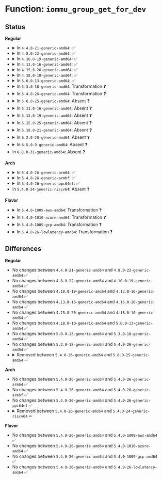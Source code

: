 # Function: <code>iommu_group_get_for_dev</code>

## Status
<b>Regular</b>
<ul>
<li>
<details>
<summary>In <code>4.4.0-21-generic-amd64</code>: ✅</summary>

```c
struct iommu_group * iommu_group_get_for_dev(struct device * dev)
```

```json
{
  "name": "iommu_group_get_for_dev",
  "collision_type": "Unique Global",
  "inline_type": "No",
  "funcs": [
    {
      "addr": 18446744071584266496,
      "name": "iommu_group_get_for_dev",
      "external": true,
      "loc": "drivers/iommu/iommu.c:826",
      "file": "drivers/iommu/iommu.c",
      "inline": "seen, unknown",
      "caller_inline": [],
      "caller_func": [
        "drivers/iommu/iommu.c:iommu_request_dm_for_dev",
        "drivers/iommu/intel-iommu.c:intel_iommu_add_device"
      ]
    }
  ],
  "symbols": [
    {
      "addr": 18446744071584266496,
      "name": "iommu_group_get_for_dev",
      "section": ".text",
      "bind": "STB_GLOBAL",
      "size": 252
    }
  ]
}
```
</details>
</li>
<li>
<details>
<summary>In <code>4.8.0-22-generic-amd64</code>: ✅</summary>

```c
struct iommu_group * iommu_group_get_for_dev(struct device * dev)
```

```json
{
  "name": "iommu_group_get_for_dev",
  "collision_type": "Unique Global",
  "inline_type": "No",
  "funcs": [
    {
      "addr": 18446744071584607536,
      "name": "iommu_group_get_for_dev",
      "external": true,
      "loc": "drivers/iommu/iommu.c:813",
      "file": "drivers/iommu/iommu.c",
      "inline": "seen, unknown",
      "caller_inline": [],
      "caller_func": [
        "drivers/iommu/iommu.c:iommu_request_dm_for_dev",
        "drivers/iommu/intel-iommu.c:intel_iommu_add_device"
      ]
    }
  ],
  "symbols": [
    {
      "addr": 18446744071584607536,
      "name": "iommu_group_get_for_dev",
      "section": ".text",
      "bind": "STB_GLOBAL",
      "size": 274
    }
  ]
}
```
</details>
</li>
<li>
<details>
<summary>In <code>4.10.0-19-generic-amd64</code>: ✅</summary>

```c
struct iommu_group * iommu_group_get_for_dev(struct device * dev)
```

```json
{
  "name": "iommu_group_get_for_dev",
  "collision_type": "Unique Global",
  "inline_type": "No",
  "funcs": [
    {
      "addr": 18446744071584790368,
      "name": "iommu_group_get_for_dev",
      "external": true,
      "loc": "drivers/iommu/iommu.c:964",
      "file": "drivers/iommu/iommu.c",
      "inline": "seen, unknown",
      "caller_inline": [],
      "caller_func": [
        "drivers/iommu/iommu.c:iommu_request_dm_for_dev",
        "drivers/iommu/intel-iommu.c:intel_iommu_add_device"
      ]
    }
  ],
  "symbols": [
    {
      "addr": 18446744071584790368,
      "name": "iommu_group_get_for_dev",
      "section": ".text",
      "bind": "STB_GLOBAL",
      "size": 274
    }
  ]
}
```
</details>
</li>
<li>
<details>
<summary>In <code>4.13.0-16-generic-amd64</code>: ✅</summary>

```c
struct iommu_group * iommu_group_get_for_dev(struct device * dev)
```

```json
{
  "name": "iommu_group_get_for_dev",
  "collision_type": "Unique Global",
  "inline_type": "No",
  "funcs": [
    {
      "addr": 18446744071584879536,
      "name": "iommu_group_get_for_dev",
      "external": true,
      "loc": "drivers/iommu/iommu.c:998",
      "file": "drivers/iommu/iommu.c",
      "inline": "seen, unknown",
      "caller_inline": [],
      "caller_func": [
        "drivers/iommu/iommu.c:iommu_request_dm_for_dev",
        "drivers/iommu/intel-iommu.c:intel_iommu_add_device"
      ]
    }
  ],
  "symbols": [
    {
      "addr": 18446744071584879536,
      "name": "iommu_group_get_for_dev",
      "section": ".text",
      "bind": "STB_GLOBAL",
      "size": 409
    }
  ]
}
```
</details>
</li>
<li>
<details>
<summary>In <code>4.15.0-20-generic-amd64</code>: ✅</summary>

```c
struct iommu_group * iommu_group_get_for_dev(struct device * dev)
```

```json
{
  "name": "iommu_group_get_for_dev",
  "collision_type": "Unique Global",
  "inline_type": "No",
  "funcs": [
    {
      "addr": 18446744071585299280,
      "name": "iommu_group_get_for_dev",
      "external": true,
      "loc": "drivers/iommu/iommu.c:1000",
      "file": "drivers/iommu/iommu.c",
      "inline": "seen, unknown",
      "caller_inline": [],
      "caller_func": [
        "drivers/iommu/iommu.c:iommu_request_dm_for_dev",
        "drivers/iommu/intel-iommu.c:intel_iommu_add_device"
      ]
    }
  ],
  "symbols": [
    {
      "addr": 18446744071585299280,
      "name": "iommu_group_get_for_dev",
      "section": ".text",
      "bind": "STB_GLOBAL",
      "size": 412
    }
  ]
}
```
</details>
</li>
<li>
<details>
<summary>In <code>4.18.0-10-generic-amd64</code>: ✅</summary>

```c
struct iommu_group * iommu_group_get_for_dev(struct device * dev)
```

```json
{
  "name": "iommu_group_get_for_dev",
  "collision_type": "Unique Global",
  "inline_type": "No",
  "funcs": [
    {
      "addr": 18446744071585539888,
      "name": "iommu_group_get_for_dev",
      "external": true,
      "loc": "drivers/iommu/iommu.c:1001",
      "file": "drivers/iommu/iommu.c",
      "inline": "seen, unknown",
      "caller_inline": [],
      "caller_func": [
        "drivers/iommu/iommu.c:iommu_request_dm_for_dev",
        "drivers/iommu/intel-iommu.c:intel_iommu_add_device"
      ]
    }
  ],
  "symbols": [
    {
      "addr": 18446744071585539888,
      "name": "iommu_group_get_for_dev",
      "section": ".text",
      "bind": "STB_GLOBAL",
      "size": 402
    }
  ]
}
```
</details>
</li>
<li>
<details>
<summary>In <code>5.0.0-13-generic-amd64</code>: ✅</summary>

```c
struct iommu_group * iommu_group_get_for_dev(struct device * dev)
```

```json
{
  "name": "iommu_group_get_for_dev",
  "collision_type": "Unique Global",
  "inline_type": "No",
  "funcs": [
    {
      "addr": 18446744071585663232,
      "name": "iommu_group_get_for_dev",
      "external": true,
      "loc": "drivers/iommu/iommu.c:1079",
      "file": "drivers/iommu/iommu.c",
      "inline": "seen, unknown",
      "caller_inline": [],
      "caller_func": [
        "drivers/iommu/iommu.c:iommu_request_dm_for_dev",
        "drivers/iommu/intel-iommu.c:intel_iommu_add_device"
      ]
    }
  ],
  "symbols": [
    {
      "addr": 18446744071585663232,
      "name": "iommu_group_get_for_dev",
      "section": ".text",
      "bind": "STB_GLOBAL",
      "size": 528
    }
  ]
}
```
</details>
</li>
<li>
<details>
<summary>In <code>5.3.0-18-generic-amd64</code>: Transformation ❓</summary>

```c
struct iommu_group * iommu_group_get_for_dev(struct device * dev)
```

```json
{
  "name": "iommu_group_get_for_dev",
  "collision_type": "Unique Global",
  "inline_type": "No",
  "funcs": [
    {
      "addr": 0,
      "name": "iommu_group_get_for_dev",
      "external": true,
      "loc": "drivers/iommu/iommu.c:1297",
      "file": "drivers/iommu/iommu.c",
      "inline": "seen, unknown",
      "caller_inline": [],
      "caller_func": [
        "drivers/iommu/intel-iommu.c:intel_iommu_add_device"
      ]
    }
  ],
  "symbols": [
    {
      "addr": 18446744071585892934,
      "name": "iommu_group_get_for_dev.cold",
      "section": ".text",
      "bind": "STB_LOCAL",
      "size": 62
    },
    {
      "addr": 18446744071585890672,
      "name": "iommu_group_get_for_dev",
      "section": ".text",
      "bind": "STB_GLOBAL",
      "size": 490
    }
  ]
}
```
</details>
</li>
<li>
<details>
<summary>In <code>5.4.0-26-generic-amd64</code>: Transformation ❓</summary>

```c
struct iommu_group * iommu_group_get_for_dev(struct device * dev)
```

```json
{
  "name": "iommu_group_get_for_dev",
  "collision_type": "Unique Global",
  "inline_type": "No",
  "funcs": [
    {
      "addr": 0,
      "name": "iommu_group_get_for_dev",
      "external": true,
      "loc": "drivers/iommu/iommu.c:1353",
      "file": "drivers/iommu/iommu.c",
      "inline": "seen, unknown",
      "caller_inline": [],
      "caller_func": [
        "drivers/iommu/intel-iommu.c:intel_iommu_add_device"
      ]
    }
  ],
  "symbols": [
    {
      "addr": 18446744071586035777,
      "name": "iommu_group_get_for_dev.cold",
      "section": ".text",
      "bind": "STB_LOCAL",
      "size": 62
    },
    {
      "addr": 18446744071586033360,
      "name": "iommu_group_get_for_dev",
      "section": ".text",
      "bind": "STB_GLOBAL",
      "size": 487
    }
  ]
}
```
</details>
</li>
<li>
<details>
<summary>In <code>5.8.0-25-generic-amd64</code>: Absent ❓</summary>

```json
{
  "name": "iommu_group_get_for_dev",
  "collision_type": "Unique Static",
  "inline_type": "Full",
  "funcs": [
    {
      "addr": 18446744071586771269,
      "name": "iommu_group_get_for_dev",
      "external": false,
      "loc": "drivers/iommu/iommu.c:1514",
      "file": "drivers/iommu/iommu.c",
      "inline": "not declared, inlined",
      "caller_inline": [
        "drivers/iommu/iommu.c:__iommu_probe_device"
      ],
      "caller_func": []
    }
  ],
  "symbols": []
}
```
</details>
</li>
<li>
<details>
<summary>In <code>5.11.0-16-generic-amd64</code>: Absent ❓</summary>

```json
{
  "name": "iommu_group_get_for_dev",
  "collision_type": "Unique Static",
  "inline_type": "Full",
  "funcs": [
    {
      "addr": 18446744071586952005,
      "name": "iommu_group_get_for_dev",
      "external": false,
      "loc": "drivers/iommu/iommu.c:1548",
      "file": "drivers/iommu/iommu.c",
      "inline": "not declared, inlined",
      "caller_inline": [
        "drivers/iommu/iommu.c:__iommu_probe_device"
      ],
      "caller_func": []
    }
  ],
  "symbols": []
}
```
</details>
</li>
<li>
<details>
<summary>In <code>5.13.0-19-generic-amd64</code>: Absent ❓</summary>

```json
{
  "name": "iommu_group_get_for_dev",
  "collision_type": "Unique Static",
  "inline_type": "Full",
  "funcs": [
    {
      "addr": 18446744071586834293,
      "name": "iommu_group_get_for_dev",
      "external": false,
      "loc": "drivers/iommu/iommu.c:1569",
      "file": "drivers/iommu/iommu.c",
      "inline": "not declared, inlined",
      "caller_inline": [
        "drivers/iommu/iommu.c:__iommu_probe_device"
      ],
      "caller_func": []
    }
  ],
  "symbols": []
}
```
</details>
</li>
<li>
<details>
<summary>In <code>5.15.0-25-generic-amd64</code>: Absent ❓</summary>

```json
{
  "name": "iommu_group_get_for_dev",
  "collision_type": "Unique Static",
  "inline_type": "Full",
  "funcs": [
    {
      "addr": 18446744071587390997,
      "name": "iommu_group_get_for_dev",
      "external": false,
      "loc": "drivers/iommu/iommu.c:1584",
      "file": "drivers/iommu/iommu.c",
      "inline": "not declared, inlined",
      "caller_inline": [
        "drivers/iommu/iommu.c:__iommu_probe_device"
      ],
      "caller_func": []
    }
  ],
  "symbols": []
}
```
</details>
</li>
<li>
<details>
<summary>In <code>5.19.0-21-generic-amd64</code>: Absent ❓</summary>

```json
{
  "name": "iommu_group_get_for_dev",
  "collision_type": "Unique Static",
  "inline_type": "Full",
  "funcs": [
    {
      "addr": 18446744071588703912,
      "name": "iommu_group_get_for_dev",
      "external": false,
      "loc": "drivers/iommu/iommu.c:1558",
      "file": "drivers/iommu/iommu.c",
      "inline": "not declared, inlined",
      "caller_inline": [
        "drivers/iommu/iommu.c:__iommu_probe_device"
      ],
      "caller_func": []
    }
  ],
  "symbols": []
}
```
</details>
</li>
<li>
<details>
<summary>In <code>6.2.0-20-generic-amd64</code>: Absent ❓</summary>

```json
{
  "name": "iommu_group_get_for_dev",
  "collision_type": "Unique Static",
  "inline_type": "Full",
  "funcs": [
    {
      "addr": 18446744071590189815,
      "name": "iommu_group_get_for_dev",
      "external": false,
      "loc": "drivers/iommu/iommu.c:1679",
      "file": "drivers/iommu/iommu.c",
      "inline": "not declared, inlined",
      "caller_inline": [
        "drivers/iommu/iommu.c:__iommu_probe_device"
      ],
      "caller_func": []
    }
  ],
  "symbols": []
}
```
</details>
</li>
<li>
<details>
<summary>In <code>6.5.0-9-generic-amd64</code>: Absent ❓</summary>

```json
{
  "name": "iommu_group_get_for_dev",
  "collision_type": "Unique Static",
  "inline_type": "Full",
  "funcs": [
    {
      "addr": 18446744071590508020,
      "name": "iommu_group_get_for_dev",
      "external": false,
      "loc": "drivers/iommu/iommu.c:1677",
      "file": "drivers/iommu/iommu.c",
      "inline": "not declared, inlined",
      "caller_inline": [
        "drivers/iommu/iommu.c:__iommu_probe_device"
      ],
      "caller_func": []
    }
  ],
  "symbols": []
}
```
</details>
</li>
<li>
In <code>6.8.0-31-generic-amd64</code>: Absent ❓
</li>
</ul>
<b>Arch</b>
<ul>
<li>
<details>
<summary>In <code>5.4.0-26-generic-arm64</code>: ✅</summary>

```c
struct iommu_group * iommu_group_get_for_dev(struct device * dev)
```

```json
{
  "name": "iommu_group_get_for_dev",
  "collision_type": "Unique Global",
  "inline_type": "No",
  "funcs": [
    {
      "addr": 18446603336498834968,
      "name": "iommu_group_get_for_dev",
      "external": true,
      "loc": "drivers/iommu/iommu.c:1353",
      "file": "drivers/iommu/iommu.c",
      "inline": "seen, unknown",
      "caller_inline": [],
      "caller_func": [
        "drivers/iommu/arm-smmu.c:arm_smmu_add_device",
        "drivers/iommu/arm-smmu-v3.c:arm_smmu_add_device",
        "drivers/iommu/rockchip-iommu.c:rk_iommu_add_device",
        "drivers/iommu/qcom_iommu.c:qcom_iommu_add_device",
        "drivers/iommu/virtio-iommu.c:viommu_add_device"
      ]
    }
  ],
  "symbols": [
    {
      "addr": 18446603336498834968,
      "name": "iommu_group_get_for_dev",
      "section": ".text",
      "bind": "STB_GLOBAL",
      "size": 496
    }
  ]
}
```
</details>
</li>
<li>
<details>
<summary>In <code>5.4.0-26-generic-armhf</code>: ✅</summary>

```c
struct iommu_group * iommu_group_get_for_dev(struct device * dev)
```

```json
{
  "name": "iommu_group_get_for_dev",
  "collision_type": "Unique Global",
  "inline_type": "No",
  "funcs": [
    {
      "addr": 3231440368,
      "name": "iommu_group_get_for_dev",
      "external": true,
      "loc": "drivers/iommu/iommu.c:1353",
      "file": "drivers/iommu/iommu.c",
      "inline": "seen, unknown",
      "caller_inline": [],
      "caller_func": [
        "drivers/iommu/omap-iommu.c:_omap_iommu_add_device",
        "drivers/iommu/rockchip-iommu.c:rk_iommu_add_device",
        "drivers/iommu/tegra-gart.c:gart_iommu_add_device",
        "drivers/iommu/tegra-smmu.c:tegra_smmu_add_device",
        "drivers/iommu/exynos-iommu.c:exynos_iommu_add_device",
        "drivers/iommu/qcom_iommu.c:qcom_iommu_add_device"
      ]
    }
  ],
  "symbols": [
    {
      "addr": 3231440368,
      "name": "iommu_group_get_for_dev",
      "section": ".text",
      "bind": "STB_GLOBAL",
      "size": 544
    }
  ]
}
```
</details>
</li>
<li>
<details>
<summary>In <code>5.4.0-26-generic-ppc64el</code>: ✅</summary>

```c
struct iommu_group * iommu_group_get_for_dev(struct device * dev)
```

```json
{
  "name": "iommu_group_get_for_dev",
  "collision_type": "Unique Global",
  "inline_type": "No",
  "funcs": [
    {
      "addr": 13835058055292051648,
      "name": "iommu_group_get_for_dev",
      "external": true,
      "loc": "drivers/iommu/iommu.c:1353",
      "file": "drivers/iommu/iommu.c",
      "inline": "seen, unknown",
      "caller_inline": [],
      "caller_func": []
    }
  ],
  "symbols": [
    {
      "addr": 13835058055292051648,
      "name": "iommu_group_get_for_dev",
      "section": ".text",
      "bind": "STB_GLOBAL",
      "size": 776
    }
  ]
}
```
</details>
</li>
<li>
In <code>5.4.0-24-generic-riscv64</code>: Absent ❓
</li>
</ul>
<b>Flavor</b>
<ul>
<li>
<details>
<summary>In <code>5.4.0-1009-aws-amd64</code>: Transformation ❓</summary>

```c
struct iommu_group * iommu_group_get_for_dev(struct device * dev)
```

```json
{
  "name": "iommu_group_get_for_dev",
  "collision_type": "Unique Global",
  "inline_type": "No",
  "funcs": [
    {
      "addr": 0,
      "name": "iommu_group_get_for_dev",
      "external": true,
      "loc": "drivers/iommu/iommu.c:1353",
      "file": "drivers/iommu/iommu.c",
      "inline": "seen, unknown",
      "caller_inline": [],
      "caller_func": [
        "drivers/iommu/intel-iommu.c:intel_iommu_add_device"
      ]
    }
  ],
  "symbols": [
    {
      "addr": 18446744071585796753,
      "name": "iommu_group_get_for_dev.cold",
      "section": ".text",
      "bind": "STB_LOCAL",
      "size": 62
    },
    {
      "addr": 18446744071585794336,
      "name": "iommu_group_get_for_dev",
      "section": ".text",
      "bind": "STB_GLOBAL",
      "size": 487
    }
  ]
}
```
</details>
</li>
<li>
<details>
<summary>In <code>5.4.0-1010-azure-amd64</code>: Transformation ❓</summary>

```c
struct iommu_group * iommu_group_get_for_dev(struct device * dev)
```

```json
{
  "name": "iommu_group_get_for_dev",
  "collision_type": "Unique Global",
  "inline_type": "No",
  "funcs": [
    {
      "addr": 0,
      "name": "iommu_group_get_for_dev",
      "external": true,
      "loc": "drivers/iommu/iommu.c:1353",
      "file": "drivers/iommu/iommu.c",
      "inline": "seen, unknown",
      "caller_inline": [],
      "caller_func": [
        "drivers/iommu/intel-iommu.c:intel_iommu_add_device"
      ]
    }
  ],
  "symbols": [
    {
      "addr": 18446744071585655937,
      "name": "iommu_group_get_for_dev.cold",
      "section": ".text",
      "bind": "STB_LOCAL",
      "size": 62
    },
    {
      "addr": 18446744071585653520,
      "name": "iommu_group_get_for_dev",
      "section": ".text",
      "bind": "STB_GLOBAL",
      "size": 487
    }
  ]
}
```
</details>
</li>
<li>
<details>
<summary>In <code>5.4.0-1009-gcp-amd64</code>: Transformation ❓</summary>

```c
struct iommu_group * iommu_group_get_for_dev(struct device * dev)
```

```json
{
  "name": "iommu_group_get_for_dev",
  "collision_type": "Unique Global",
  "inline_type": "No",
  "funcs": [
    {
      "addr": 0,
      "name": "iommu_group_get_for_dev",
      "external": true,
      "loc": "drivers/iommu/iommu.c:1353",
      "file": "drivers/iommu/iommu.c",
      "inline": "seen, unknown",
      "caller_inline": [],
      "caller_func": [
        "drivers/iommu/intel-iommu.c:intel_iommu_add_device"
      ]
    }
  ],
  "symbols": [
    {
      "addr": 18446744071585985793,
      "name": "iommu_group_get_for_dev.cold",
      "section": ".text",
      "bind": "STB_LOCAL",
      "size": 62
    },
    {
      "addr": 18446744071585983376,
      "name": "iommu_group_get_for_dev",
      "section": ".text",
      "bind": "STB_GLOBAL",
      "size": 487
    }
  ]
}
```
</details>
</li>
<li>
<details>
<summary>In <code>5.4.0-26-lowlatency-amd64</code>: Transformation ❓</summary>

```c
struct iommu_group * iommu_group_get_for_dev(struct device * dev)
```

```json
{
  "name": "iommu_group_get_for_dev",
  "collision_type": "Unique Global",
  "inline_type": "No",
  "funcs": [
    {
      "addr": 0,
      "name": "iommu_group_get_for_dev",
      "external": true,
      "loc": "drivers/iommu/iommu.c:1353",
      "file": "drivers/iommu/iommu.c",
      "inline": "seen, unknown",
      "caller_inline": [],
      "caller_func": [
        "drivers/iommu/intel-iommu.c:intel_iommu_add_device"
      ]
    }
  ],
  "symbols": [
    {
      "addr": 18446744071586093704,
      "name": "iommu_group_get_for_dev.cold",
      "section": ".text",
      "bind": "STB_LOCAL",
      "size": 62
    },
    {
      "addr": 18446744071586091264,
      "name": "iommu_group_get_for_dev",
      "section": ".text",
      "bind": "STB_GLOBAL",
      "size": 487
    }
  ]
}
```
</details>
</li>
</ul>

## Differences
<b>Regular</b>
<ul>
<li>
No changes between <code>4.4.0-21-generic-amd64</code> and <code>4.8.0-22-generic-amd64</code> ✅
</li>
<li>
No changes between <code>4.8.0-22-generic-amd64</code> and <code>4.10.0-19-generic-amd64</code> ✅
</li>
<li>
No changes between <code>4.10.0-19-generic-amd64</code> and <code>4.13.0-16-generic-amd64</code> ✅
</li>
<li>
No changes between <code>4.13.0-16-generic-amd64</code> and <code>4.15.0-20-generic-amd64</code> ✅
</li>
<li>
No changes between <code>4.15.0-20-generic-amd64</code> and <code>4.18.0-10-generic-amd64</code> ✅
</li>
<li>
No changes between <code>4.18.0-10-generic-amd64</code> and <code>5.0.0-13-generic-amd64</code> ✅
</li>
<li>
No changes between <code>5.0.0-13-generic-amd64</code> and <code>5.3.0-18-generic-amd64</code> ✅
</li>
<li>
No changes between <code>5.3.0-18-generic-amd64</code> and <code>5.4.0-26-generic-amd64</code> ✅
</li>
<li>
<details>
<summary>Removed between <code>5.4.0-26-generic-amd64</code> and <code>5.8.0-25-generic-amd64</code> ➖</summary>

```c
struct iommu_group * iommu_group_get_for_dev(struct device * dev)
```
</details>
</li>
</ul>
<b>Arch</b>
<ul>
<li>
No changes between <code>5.4.0-26-generic-amd64</code> and <code>5.4.0-26-generic-arm64</code> ✅
</li>
<li>
No changes between <code>5.4.0-26-generic-amd64</code> and <code>5.4.0-26-generic-armhf</code> ✅
</li>
<li>
No changes between <code>5.4.0-26-generic-amd64</code> and <code>5.4.0-26-generic-ppc64el</code> ✅
</li>
<li>
<details>
<summary>Removed between <code>5.4.0-26-generic-amd64</code> and <code>5.4.0-24-generic-riscv64</code> ➖</summary>

```c
struct iommu_group * iommu_group_get_for_dev(struct device * dev)
```
</details>
</li>
</ul>
<b>Flavor</b>
<ul>
<li>
No changes between <code>5.4.0-26-generic-amd64</code> and <code>5.4.0-1009-aws-amd64</code> ✅
</li>
<li>
No changes between <code>5.4.0-26-generic-amd64</code> and <code>5.4.0-1010-azure-amd64</code> ✅
</li>
<li>
No changes between <code>5.4.0-26-generic-amd64</code> and <code>5.4.0-1009-gcp-amd64</code> ✅
</li>
<li>
No changes between <code>5.4.0-26-generic-amd64</code> and <code>5.4.0-26-lowlatency-amd64</code> ✅
</li>
</ul>
